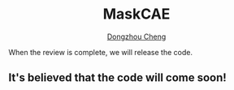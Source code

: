 <h1 align="center">  MaskCAE</h1>
<p align="center"><a href="https://cheng-haha.github.io/">Dongzhou Cheng</a></p>

When the review is complete, we will release the code. 

## It's believed that the code will come soon!
